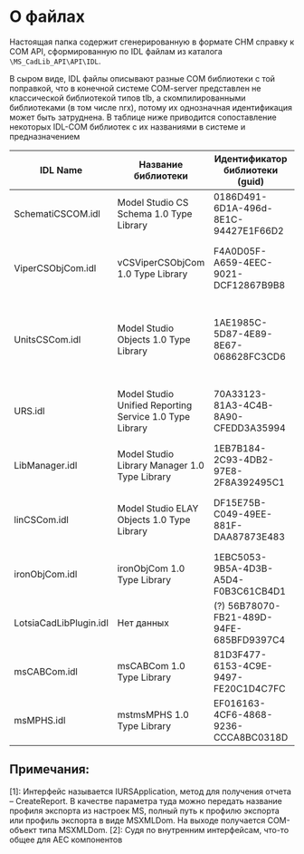 # О файлах

Настоящая папка содержит сгенерированную в формате CHM справку к COM API, сформированную по IDL файлам из каталога `\MS_CadLib_API\API\IDL`. 

В сыром виде, IDL файлы описывают разные COM библиотеки с той поправкой, что в конечной системе COM-server представлен не классической библиотекой типов tlb, а скомпилированными библиотеками (в том числе nrx), потому их однозначная идентификация может быть затруднена. В таблице ниже приводится сопоставление некоторых IDL-COM библиотек с их названиями в системе и предназначением

IDL Name | Название библиотеки | Идентификатор библиотеки (guid) |Файл COM-server | Interop DLL | C++ API | Предназначение
--| -- | -- | --| -- | -- | --
SchematiCSCOM.idl | Model Studio CS Schema 1.0 Type Library | 0186D491-6D1A-496d-8E1C-94427E1F66D2 | SchematiCSCOM.nrx | Interop.SchematiCSCOMLib.dll | `\Stable_API\Model Studio CS\Source\SchematiCSCOM` | (?) Доступ к объектной модели ModelStudio
ViperCSObjCom.idl | vCSViperCSObjCom 1.0 Type Library| F4A0D05F-A659-4EEC-9021-DCF12867B9B8| ViperCSObjCom.nrx | Interop.vCSViperCSObjComLib.dll |`\Stable_API\Model Studio CS\Source\ViperCSObjCom` | Описание интерфейсов объектов трубопроводов (для MS Трубопроводы)
UnitsCSCom.idl | Model Studio Objects 1.0 Type Library | 1AE1985C-5D87-4E89-8E67-068628FC3CD6 | UnitsCSCom.nrx | Interop.mdsUnitsLib.dll | `\Stable_API\Model Studio CS\Source\UnitsCSCom` | Описание интерфейсов стандартного оборудования и доступ к параметрам объектов MS
URS.idl |Model Studio Unified Reporting Service 1.0 Type Library | 70A33123-81A3-4C4B-8A90-CFEDD3A35994 | URS.nrx | Interop.mdsURSLib.dll | `\Stable_API\Model Studio CS\Source\URS` | Описание профиля (настроек) для отчетов у системы документирования ModelStudio. [1]
LibManager.idl | Model Studio Library Manager 1.0 Type Library | 1EB7B184-2C93-4DB2-97E8-2F8A392495C1 | lcsLibManager.nrx | Interop.mdsLibManagerLib.dll | `\Stable_API\Model Studio CS\Source\LibManager`| (?) Работа с библиотекой стандартных компонентов
linCSCom.idl | Model Studio ELAY Objects 1.0 Type Library | DF15E75B-C049-49EE-881F-DAA87873E483 | linCSCom.nrx | Interop.mdsELAYComLib.dll | `\Stable_API\Model Studio CS\Source\linCSCom` | Интерфейсы для MS ELAY (ОРУ: Открытые распределительные устройства)
ironObjCom.idl | ironObjCom 1.0 Type Library | 1EBC5053-9B5A-4D3B-A5D4-F0B3C61CB4D1 | ironObjCom.nrx | Interop.ironObjComLib.dll | `\Stable_API\Model Studio CS\Source\ironObjCom` | ??? [2]
LotsiaCadLibPlugin.idl | Нет данных | (?) 56B78070-FB21-489D-94FE-685BFD9397C4 | Нет данных| Нет данных | `\Stable_API\Model Studio CS\Source\msMPHS\LotsiaCadLibPlugin\LotsiaCadLibPlugin` | (?) Шаблон для создания проектов под Cadlib судя по readme
msCABCom.idl | msCABCom 1.0 Type Library | 81D3F477-6153-4C9E-9497-FE20C1D4C7FC | msCABCom.nrx | Interop.msCABComLib.dll | `\Stable_API\Model Studio CS\Source\msCABCom` | Нет данных
msMPHS.idl | mstmsMPHS 1.0 Type Library | EF016163-4CF6-4868-9236-CCCA8BC0318D | msMPHS.nrx | Нет данных |  `\Stable_API\Model Studio CS\Source\msMPHS` | Нет данных



## Примечания:

[1]: Интерфейс называется IURSApplication, метод для получения отчета – CreateReport. В качестве параметра туда можно передать название профиля экспорта из настроек MS, полный путь к профилю экспорта или профиль экспорта в виде MSXMLDom. На выходе получается COM-объект типа MSXMLDom.
[2]: Судя по внутренним интерфейсам, что-то общее для AEC компонентов
